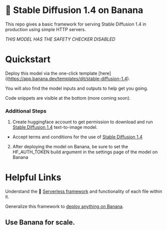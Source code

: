
# 🍌 Stable Diffusion 1.4 on Banana

This repo gives a basic framework for serving Stable Diffusion 1.4 in production using simple HTTP servers.

*THIS MODEL HAS THE SAFETY CHECKER DISABLED*

# Quickstart

Deploy this model via the one-click template [here]((https://app.banana.dev/templates/djt/stable-diffusion-1.4).

You will also find the model inputs and outputs to help get you going.

Code snippets are visible at the bottom (more coming soon).

### Additional Steps 

1. Create huggingface account to get permission to download and run [Stable Diffusion 1.4](https://huggingface.co/runwayml/stable-diffusion-v1-5) text-to-image model.
  - Accept terms and conditions for the use of [Stable Diffusion 1.4](https://huggingface.co/runwayml/stable-diffusion-v1-5)
2. After deploying the model on Banana, be sure to set the HF_AUTH_TOKEN build argument in the settings page of the model on Banana

# Helpful Links
Understand the 🍌 [Serverless framework](https://docs.banana.dev/banana-docs/core-concepts/inference-server/serverless-framework) and functionality of each file within it.

Generalize this framework to [deploy anything on Banana](https://docs.banana.dev/banana-docs/resources/how-to-serve-anything-on-banana).

## Use Banana for scale.
